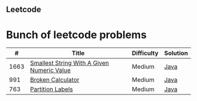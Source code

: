 ## Leetcode
# Bunch of leetcode problems


| # | Title | Difficulty | Solution |
|---| ----- | ---------- | -------- |
|1663|[Smallest String With A Given Numeric Value](https://leetcode.com/problems/smallest-string-with-a-given-numeric-value/)|Medium|[Java](./algorithms/Java/SmallestStringWithAGivenNumericValue.java )|
|991|[Broken Calculator](https://leetcode.com/problems/broken-calculator/)|Medium|[Java](./algorithms/Java/BrokenCalculator.java )|
|763|[Partition Labels](https://leetcode.com/problems/partition-labels)|Medium|[Java](./algorithms/Java/PartitionLabels.java)|





